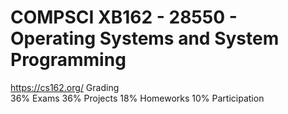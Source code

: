 # COMPSCI XB162 - 28550 - Operating Systems and System Programming
https://cs162.org/
Grading  
36% Exams 
36% Projects 
18% Homeworks 
10% Participation
